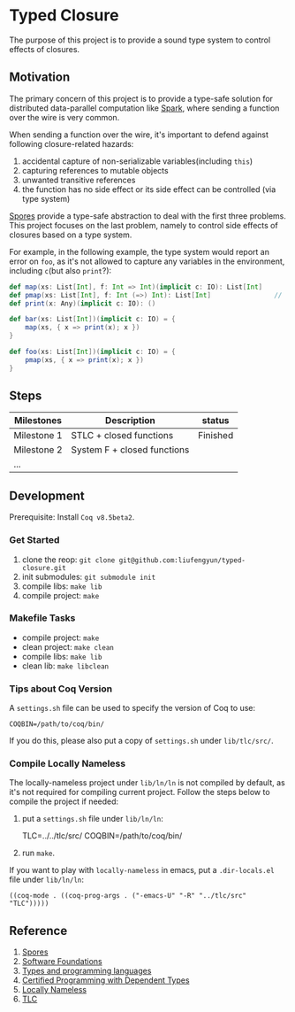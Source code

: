 # Typed Closure

The purpose of this project is to provide a sound type system
to control effects of closures.

## Motivation

The primary concern of this project is to provide a type-safe solution
for distributed data-parallel computation like
[Spark](https://spark.apache.org), where sending a function over the
wire is very common.

When sending a function over the wire, it's important to defend
against following closure-related hazards:

1. accidental capture of non-serializable variables(including `this`)
2. capturing references to mutable objects
3. unwanted transitive references
4. the function has no side effect or its side effect can be controlled
  (via type system)

[Spores](http://infoscience.epfl.ch/record/191239) provide a type-safe
abstraction to deal with the first three problems. This project
focuses on the last problem, namely to control side effects of
closures based on a type system.

For example, in the following example, the type system would report an
error on `foo`, as it's not allowed to capture any variables in the
environment, including `c`(but also `print`?):

``` scala
def map(xs: List[Int], f: Int => Int)(implicit c: IO): List[Int]
def pmap(xs: List[Int], f: Int (=>) Int): List[Int]                //  (=>) means f is closed
def print(x: Any)(implicit c: IO): ()

def bar(xs: List[Int])(implicit c: IO) = {
    map(xs, { x => print(x); x })
}

def foo(xs: List[Int])(implicit c: IO) = {
    pmap(xs, { x => print(x); x })
}
```

## Steps

| Milestones                   |          Description             |         status      |
| ---------------------------- | -------------------------------- | --------------------|
|  Milestone 1                 |    STLC + closed functions       |      Finished       |
|  Milestone 2                 |    System F + closed functions   |                     |
|  ...                         |                                  |                     |

## Development

Prerequisite: Install `Coq v8.5beta2`.

### Get Started

1. clone the reop: `git clone git@github.com:liufengyun/typed-closure.git`
1. init submodules: `git submodule init`
1. compile libs: `make lib`
1. compile project: `make`

### Makefile Tasks

- compile project: `make`
- clean project: `make clean`
- compile libs: `make lib`
- clean lib: `make libclean`

### Tips about Coq Version

A `settings.sh` file can be used to specify the version of Coq to use:

    COQBIN=/path/to/coq/bin/

If you do this, please also put a copy of `settings.sh` under `lib/tlc/src/`.

### Compile Locally Nameless

The locally-nameless project under `lib/ln/ln` is not compiled by default,
as it's not required for compiling current project. Follow the steps below
to compile the project if needed:

1. put a `settings.sh` file under `lib/ln/ln`:

    TLC=../../tlc/src/
    COQBIN=/path/to/coq/bin/

2. run `make`.

If you want to play with `locally-nameless` in emacs, put a `.dir-locals.el`
file under `lib/ln/ln`:

    ((coq-mode . ((coq-prog-args . ("-emacs-U" "-R" "../tlc/src" "TLC")))))

## Reference

1. [Spores](http://infoscience.epfl.ch/record/191239)
2. [Software Foundations](http://www.cis.upenn.edu/~bcpierce/sf)
3. [Types and programming languages](https://www.cis.upenn.edu/~bcpierce/tapl/)
4. [Certified Programming with Dependent Types](http://adam.chlipala.net/cpdt/)
5. [Locally Nameless](http://www.chargueraud.org/softs/ln/)
6. [TLC](http://www.chargueraud.org/softs/tlc/)
